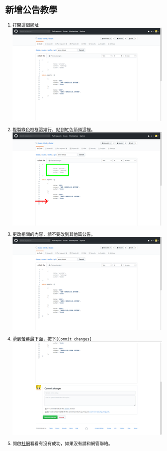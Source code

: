 # 新增公告教學 #

1. 打開這個[網址](https://github.com/ckcsc-32nd/ckcsc/edit/master/routes/restful/api/anno-data.js)  
![image 1-1](https://raw.githubusercontent.com/ckcsc-32nd/ckcsc/master/doc/img1/image1-1.png)  

2. 複製綠色框框這幾行，貼到紅色箭頭這裡。  
![image 1-2](https://raw.githubusercontent.com/ckcsc-32nd/ckcsc/master/doc/img1/image1-2.png)  

3. 更改相關的內容，請不要改到其他篇公告。  
![image 1-3](https://raw.githubusercontent.com/ckcsc-32nd/ckcsc/master/doc/img1/image1-3.png)  

4. 滑到螢幕最下面，按下`[Commit changes]`  
![image 1-4](https://raw.githubusercontent.com/ckcsc-32nd/ckcsc/master/doc/img1/image1-4.png)  

5. 開啟[社網](https://ckcsc.herokuapp.com)看看有沒有成功，如果沒有請和網管聯絡。    
